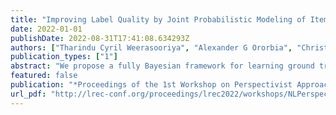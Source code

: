 ```yaml
---
title: "Improving Label Quality by Joint Probabilistic Modeling of Items and Annotators"
date: 2022-01-01
publishDate: 2022-08-31T17:41:08.634293Z
authors: ["Tharindu Cyril Weerasooriya", "Alexander G Ororbia", "Christopher M Homan"]
publication_types: ["1"]
abstract: "We propose a fully Bayesian framework for learning ground truth labels from noisy annotators. Our framework ensures scalability by factoring a generative, Bayesian soft clustering model over label distributions into the classic David and Skene joint annotator-data model. Earlier research along these lines has neither fully incorporated label distributions nor explored clustering by annotators only or data only. Our framework incorporates all of these properties within a graphical model designed to provide better ground truth estimates of annotator responses as input to any black box supervised learning algorithm. We conduct supervised learning experiments with variations of our models and compare them to the performance of several baseline models."
featured: false
publication: "*Proceedings of the 1st Workshop on Perspectivist Approaches to NLP @LREC2022*"
url_pdf: "http://lrec-conf.org/proceedings/lrec2022/workshops/NLPerspectives/pdf/2022.nlperspectives-1.12.pdf"
---
```


